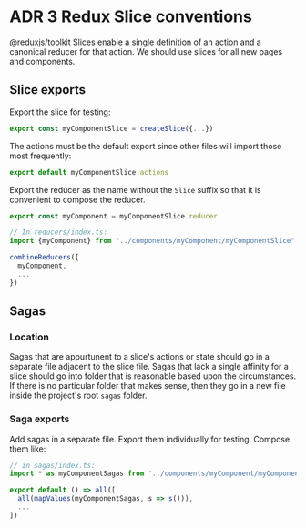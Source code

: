 # ADR 3 Redux Slice conventions

@reduxjs/toolkit Slices enable a single definition of an action and a canonical reducer for that
action. We should use slices for all new pages and components.

## Slice exports

Export the slice for testing:

```typescript
export const myComponentSlice = createSlice({...})
```

The actions must be the default export since other files will import those most frequently:

```typescript
export default myComponentSlice.actions
```

Export the reducer as the name without the `Slice` suffix so that it is convenient to compose the
reducer.

```typescript
export const myComponent = myComponentSlice.reducer

// In reducers/index.ts:
import {myComponent} from "../components/myComponent/myComponentSlice"

combineReducers({
  myComponent,
  ...
})
```

## Sagas

### Location

Sagas that are appurtunent to a slice's actions or state should go in a separate file adjacent to
the slice file. Sagas that lack a single affinity for a slice should go into folder that is
reasonable based upon the circumstances. If there is no particular folder that makes sense, then
they go in a new file inside the project's root `sagas` folder.

### Saga exports

Add sagas in a separate file. Export them individually for testing. Compose them like:

```typescript
// in sagas/index.ts:
import * as myComponentSagas from '../components/myComponent/myComponentSagas'

export default () => all([
  all(mapValues(myComponentSagas, s => s())),
  ...
])
```
